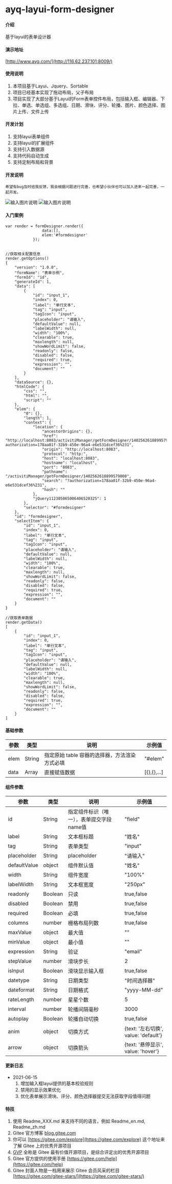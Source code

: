 # ayq-layui-form-designer

#### 介绍
基于layui的表单设计器

#### 演示地址
[http://www.ayq.com/](http://116.62.237.101:8009/)

#### 使用说明

1. 本项目基于Layui、Jquery、Sortable
2. 项目已经基本实现了拖动布局，父子布局
3. 项目实现了大部分基于Layui的Form表单控件布局，包括输入框、编辑器、下拉、单选、单选组、多选组、日期、滑块、评分、轮播、图片、颜色选择、图片上传、文件上传

#### 开发计划

1.  支持layui表单组件
2.  支持layui的扩展组件
3.  支持引入数据源
4.  支持代码自动生成
5.  支持定制布局和背景

#### 开发说明

    希望有bug及时给我反馈，我会根据问题进行完善，也希望小伙伴也可以加入进来一起完善，一起开发。

![输入图片说明](https://images.gitee.com/uploads/images/2021/0524/161635_1627108b_4776207.png "13.PNG")
![输入图片说明](https://images.gitee.com/uploads/images/2021/0527/094341_983939d5_4776207.png "14.PNG")

#### 入门案例


```
var render = formDesigner.render({
                data:[],
                elem:'#formdesigner'
            });


//获取相关配置信息
render.getOptions() 
{
    "version": "1.0.0",
    "formName": "表单示例",
    "formId": "id",
    "generateId": 1,
    "data": [
        {
            "id": "input_1",
            "index": 0,
            "label": "单行文本",
            "tag": "input",
            "tagIcon": "input",
            "placeholder": "请输入",
            "defaultValue": null,
            "labelWidth": null,
            "width": "100%",
            "clearable": true,
            "maxlength": null,
            "showWordLimit": false,
            "readonly": false,
            "disabled": false,
            "required": true,
            "expression": "",
            "document": ""
        }
    ],
    "dataSource": {},
    "htmlCode": {
        "css": "",
        "html": "",
        "script": ""
    },
    "elem": {
        "0": {},
        "length": 1,
        "context": {
            "location": {
                "ancestorOrigins": {},
                "href": "http://localhost:8083/activitiManager/getFormDesigner/1402562618899579000?authorization=178aa01f-32b9-450e-96a4-e6e531dcef36%231",
                "origin": "http://localhost:8083",
                "protocol": "http:",
                "host": "localhost:8083",
                "hostname": "localhost",
                "port": "8083",
                "pathname": "/activitiManager/getFormDesigner/1402562618899579000",
                "search": "?authorization=178aa01f-32b9-450e-96a4-e6e531dcef36%231",
                "hash": ""
            },
            "jQuery112305065006406520325": 1
        },
        "selector": "#formdesigner"
    },
    "id": "formdesigner",
    "selectItem": {
        "id": "input_1",
        "index": 0,
        "label": "单行文本",
        "tag": "input",
        "tagIcon": "input",
        "placeholder": "请输入",
        "defaultValue": null,
        "labelWidth": null,
        "width": "100%",
        "clearable": true,
        "maxlength": null,
        "showWordLimit": false,
        "readonly": false,
        "disabled": false,
        "required": true,
        "expression": "",
        "document": ""
    }
}

//获取表单数据
render.getData()
[
    {
        "id": "input_1",
        "index": 0,
        "label": "单行文本",
        "tag": "input",
        "tagIcon": "input",
        "placeholder": "请输入",
        "defaultValue": null,
        "labelWidth": null,
        "width": "100%",
        "clearable": true,
        "maxlength": null,
        "showWordLimit": false,
        "readonly": false,
        "disabled": false,
        "required": true,
        "expression": "",
        "document": ""
    }
]
```

#### 基础参数

| 参数  | 类型  | 说明  |  示例值 |
|---|---|---|---|
|  elem |  String | 指定原始 table 容器的选择器，方法渲染方式必填  | "#elem"  |
|  data |  Array | 直接赋值数据  |  [{},{},...] |

#### 组件参数

| 参数  | 类型  | 说明  |  示例值 |
|---|---|---|---|
|  id |  String | 指定组件标识（唯一），表单提交字段name值  | "field"  |
|  label | String  | 文本框标题  |  "姓名" |
|  tag | String  | 表单类型  |  "input" |
|  placeholder | String  | placeholder  |  "请输入" |
|  defaultValue | object  | 组件默认值  |  "姓名" |
|  width | String  | 组件宽度  |  "100%" |
|  labelWidth | String  | 文本框宽度  |  "250px" |
|  readonly | Boolean  | 只读  |  true,false |
|  disabled | Boolean  | 禁用  |  true,false |
|  required | Boolean  | 必填  |  true,false |
|  columns | number  | 栅格布局列数  |  true,false |
|  maxValue | object  | 最大值  |  "" |
|  minValue | object  | 最小值  |  "" |
|  expression | String  | 验证  |  "email" |
|  stepValue | number  | 滑块步长  |  2 |
|  isInput | Boolean  | 滑块显示输入框  |  true,false |
|  datetype | String  | 日期类型  |  "时间选择器" |
|  dateformat | String  | 日期格式  |  "yyyy-MM-dd" |
|  rateLength | number  | 星星个数  |  5 |
|  interval | number  | 轮播间隔毫秒  |  3000 |
|  autoplay | Boolean  | 轮播自动切换  |  true,false |
|  anim | object  | 切换方式  |  {text: '左右切换', value: 'default'} |
|  arrow | object  | 切换箭头  |  {text: '悬停显示', value: 'hover'} |

#### 更新日志
- 2021-06-15 
    1. 增加输入框layui提供的基本校验规则
    2. 禁用的显示效果优化
    3. 优化表单展示滑块、评分、颜色选择器提交无法获取字段值得问题


#### 特技

1.  使用 Readme\_XXX.md 来支持不同的语言，例如 Readme\_en.md, Readme\_zh.md
2.  Gitee 官方博客 [blog.gitee.com](https://blog.gitee.com)
3.  你可以 [https://gitee.com/explore](https://gitee.com/explore) 这个地址来了解 Gitee 上的优秀开源项目
4.  [GVP](https://gitee.com/gvp) 全称是 Gitee 最有价值开源项目，是综合评定出的优秀开源项目
5.  Gitee 官方提供的使用手册 [https://gitee.com/help](https://gitee.com/help)
6.  Gitee 封面人物是一档用来展示 Gitee 会员风采的栏目 [https://gitee.com/gitee-stars/](https://gitee.com/gitee-stars/)
